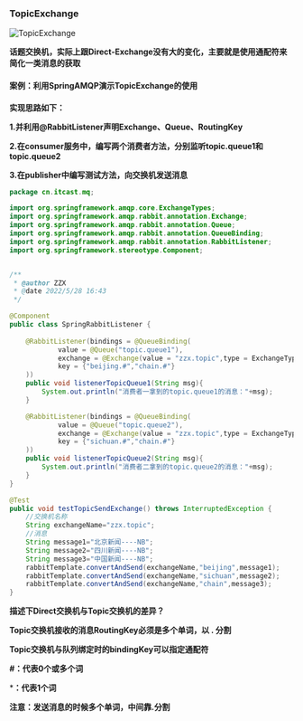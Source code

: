 ### **TopicExchange**



![TopicExchange](E:\笔记整理\微服务技术\图解\TopicExchange.png)



**话题交换机，实际上跟Direct-Exchange没有大的变化，主要就是使用通配符来简化一类消息的获取**



#### 案例：利用SpringAMQP演示TopicExchange的使用

**实现思路如下：**

**1.并利用@RabbitListener声明Exchange、Queue、RoutingKey**

**2.在consumer服务中，编写两个消费者方法，分别监听topic.queue1和topic.queue2**

**3.在publisher中编写测试方法，向交换机发送消息**



```java
package cn.itcast.mq;

import org.springframework.amqp.core.ExchangeTypes;
import org.springframework.amqp.rabbit.annotation.Exchange;
import org.springframework.amqp.rabbit.annotation.Queue;
import org.springframework.amqp.rabbit.annotation.QueueBinding;
import org.springframework.amqp.rabbit.annotation.RabbitListener;
import org.springframework.stereotype.Component;


/**
 * @author ZZX
 * @date 2022/5/28 16:43
 */

@Component
public class SpringRabbitListener {
    
    @RabbitListener(bindings = @QueueBinding(
            value = @Queue("topic.queue1"),
            exchange = @Exchange(value = "zzx.topic",type = ExchangeTypes.TOPIC),
            key = {"beijing.#","chain.#"}
    ))
    public void listenerTopicQueue1(String msg){
        System.out.println("消费者一拿到的topic.queue1的消息："+msg);
    }

    @RabbitListener(bindings = @QueueBinding(
            value = @Queue("topic.queue2"),
            exchange = @Exchange(value = "zzx.topic",type = ExchangeTypes.TOPIC),
            key = {"sichuan.#","chain.#"}
    ))
    public void listenerTopicQueue2(String msg){
        System.out.println("消费者二拿到的topic.queue2的消息："+msg);
    }
}
```



```java
@Test
public void testTopicSendExchange() throws InterruptedException {
    //交换机名称
    String exchangeName="zzx.topic";
    //消息
    String message1="北京新闻----NB";
    String message2="四川新闻----NB";
    String message3="中国新闻----NB";
    rabbitTemplate.convertAndSend(exchangeName,"beijing",message1);
    rabbitTemplate.convertAndSend(exchangeName,"sichuan",message2);
    rabbitTemplate.convertAndSend(exchangeName,"chain",message3);
}
```



**描述下Direct交换机与Topic交换机的差异？**

**Topic交换机接收的消息RoutingKey必须是多个单词，以 . 分割**

**Topic交换机与队列绑定时的bindingKey可以指定通配符**

**#：代表0个或多个词**

***：代表1个词**

**注意：发送消息的时候多个单词，中间靠.分割**